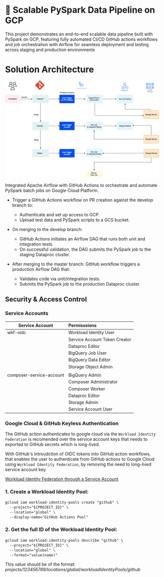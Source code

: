 # 🚀 Scalable PySpark Data Pipeline on GCP

This project demonstrates an end-to-end scalable data pipeline built with PySpark on GCP, featuring fully automated CI/CD GitHub actions workflows and job orchestration with Airflow for seamless deployment and testing across staging and production environments

# Solution Architecture

![alt text](files/final-ci:cd.png)

Integrated Apache Airflow with GitHub Actions to orchestrate and automate PySpark batch jobs on Google Cloud Platform.

* Trigger a GitHub Actions workflow on PR creation against the develop branch to:

    * Authenticate and set up access to GCP.
    * Upload test data and PySpark scripts to a GCS bucket.

* On merging to the develop branch:

    * GitHub Actions initiates an Airflow DAG that runs both unit and integration tests.
    * On successful validation, the DAG submits the PySpark job to the staging Dataproc cluster.

* After merging to the master branch: GitHub workflow triggers a production Airflow DAG that:

    * Validates code via unit/integration tests.
    * Submits the PySpark job to the production Dataproc cluster.

## Security & Access Control

### Service Accounts

| Service Account           | Permisssions                   |
| ------------------------- |:-------------------------------|
| wkf-oidc                  | Workload Identity User         |
|                           | Service Account Token Creator  | 
|                           | Dataproc Editor                |
|                           | BigQuery Job User              |
|                           | BigQuery Data Editor           |
|                           | Storage Object Admin           |
|                           |
| composer-service-account  | BigQuery Admin                 |
|                           | Composer Administrator         |
|                           | Composer Worker                |
|                           | Dataproc Editor                |
|                           | Storage Admin                  |
|                           | Service Account User           |


### Google Cloud & GitHub Keyless Authentication

The GitHub action authenticates to google cloud via the `Workload Identity Federation` is recomended over the service account keys that needs to exported to GitHub secrets which is long-lived. 

With GitHub's introudction of OIDC tokens into GitHub action workflows, that enables the user to authenticate from GitHub actions to Google Cloud using `Workload Identity Federation`, by removing the need to long-lived service account key.

[Workload Identity Federation through a Service Account](https://github.com/google-github-actions/auth?tab=readme-ov-file#workload-identity-federation-through-a-service-account)


### 1. Create a Workload Identity Pool:

```
gcloud iam workload-identity-pools create "github" \
  --project="${PROJECT_ID}" \
  --location="global" \
  --display-name="GitHub Actions Pool"
``` 
### 2. Get the full ID of the Workload Identity Pool:

```
gcloud iam workload-identity-pools describe "github" \
  --project="${PROJECT_ID}" \
  --location="global" \
  --format="value(name)"
```
This value should be of the format: *projects/123456789/locations/global/workloadIdentityPools/github*
